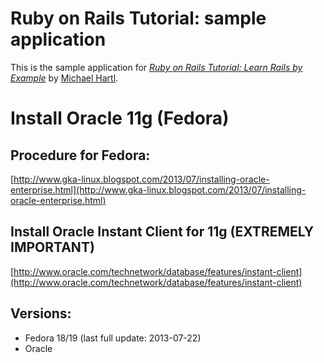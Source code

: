 # Ruby on Rails Tutorial: sample application

This is the sample application for
[*Ruby on Rails Tutorial: Learn Rails by Example*](http://railstutorial.org/)
by [Michael Hartl](http://michaelhartl.com/).

# Install Oracle 11g (Fedora)

## Procedure for Fedora:
[http://www.gka-linux.blogspot.com/2013/07/installing-oracle-enterprise.html](http://www.gka-linux.blogspot.com/2013/07/installing-oracle-enterprise.html)

## Install Oracle Instant Client for 11g (EXTREMELY IMPORTANT)
[http://www.oracle.com/technetwork/database/features/instant-client](http://www.oracle.com/technetwork/database/features/instant-client)

## Versions:
 * Fedora 18/19 (last full update: 2013-07-22)
 * Oracle
